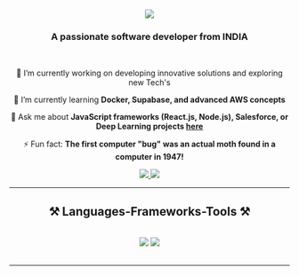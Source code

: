<h1 align="center">
    <img src="https://readme-typing-svg.herokuapp.com/?font=Righteous&size=35&center=true&vCenter=true&width=500&height=70&duration=4000&lines=Hi+There!+👋;+I'm+PRAJYOT+WASEKAR!;" />
</h1>

<h3 align="center">A passionate software developer from INDIA</h3>

<br/>

<div align="center">

🔭 I’m currently working on developing innovative solutions and exploring new Tech's 

🌱 I’m currently learning **Docker, Supabase, and advanced AWS concepts**

💬 Ask me about **JavaScript frameworks (React.js, Node.js), Salesforce, or Deep Learning projects [here](https://github.com/PRAJYOTWASEKAR/issues)**

⚡ Fun fact: **The first computer "bug" was an actual moth found in a computer in 1947!**

 </div>
 
<div align="center"> 
  <a href="mailto:prajyotwasekar7620@gmail.com">
    <img src="https://img.shields.io/badge/Gmail-333333?style=for-the-badge&logo=gmail&logoColor=red" />
  </a>

  <a href="https://www.linkedin.com/in/prajyotwasekar/" target="_blank">
    <img src="https://img.shields.io/badge/LinkedIn-0077B5?style=for-the-badge&logo=linkedin&logoColor=white" target="_blank" />
  </a>
</div>

 <hr/>
 
<h2 align="center">⚒️ Languages-Frameworks-Tools ⚒️</h2>
<br/>
<div align="center">
    <img src="https://skillicons.dev/icons?i=react,bootstrap,mui,html,css,vscode,github,figma,tailwind,git,r" />
    <img src="https://skillicons.dev/icons?i=nodejs,python,javascript,typescript,express,firebase,mongodb,c,java,nextjs,mysql,flask" /><br>
</div>

<br/>
<hr/>
